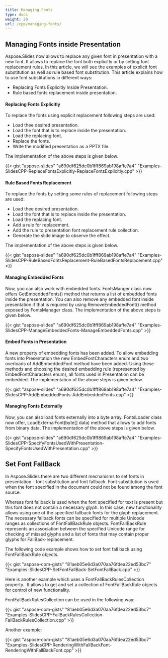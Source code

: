 ```yaml
---
title: Managing Fonts
type: docs
weight: 20
url: /cpp/managing-fonts/
---
```


## **Managing Fonts inside Presentation**
Aspose.Slides now allows to replace any given font in presentation with a new font. It allows to replace the font both explicitly or by setting font replacement rules. In this article, we will see the examples of explicit font substitution as well as rule based font substitution. This article explains how to use font substitutions in different ways:

- Replacing Fonts Explicitly Inside Presentation.
- Rule based fonts replacement inside presentation.
#### **Replacing Fonts Explicitly**
To replace the fonts using explicit replacement following steps are used:

- Load thee desired presentation.
- Load the font that is to replace inside the presentation.
- Load the replacing font.
- Replace the fonts.
- Write the modified presentation as a PPTX file.

The implementation of the above steps is given below.

{{< gist "aspose-slides" "a690df625dc0b1fff869ab198affe7a4" "Examples-SlidesCPP-ReplaceFontsExplicitly-ReplaceFontsExplicitly.cpp" >}}
#### **Rule Based Fonts Replacement**
To replace the fonts by setting some rules of replacement following steps are used:

- Load thee desired presentation.
- Load the font that is to replace inside the presentation.
- Load the replacing font.
- Add a rule for replacement.
- Add the rule to presentation font replacement rule collection.
- Generate the slide image to observe the effect.

The implementation of the above steps is given below.

{{< gist "aspose-slides" "a690df625dc0b1fff869ab198affe7a4" "Examples-SlidesCPP-RuleBasedFontsReplacement-RuleBasedFontsReplacement.cpp" >}}
#### **Managing Embedded Fonts**
Now, you can also work with embedded fonts. FontsManger class now offers GetEmbeddedFonts() method that returns a list of embedded fonts inside the presentation. You can also remove any embedded font inside presentation if that is required by using RemoveEmbeddedFont() method exposed by FontsManager class. The implementation of the above steps is given below.

{{< gist "aspose-slides" "a690df625dc0b1fff869ab198affe7a4" "Examples-SlidesCPP-ManageEmbeddedFonts-ManageEmbeddedFonts.cpp" >}}
#### **Embed Fonts in Presentation**
A new property of embedding fonts has been added. To allow embedding fonts into Presentation the new EmbedFontCharacters enum and two overloads of AddEmbeddedFont method have been added. Using these methods and choosing the desired embedding rule (represented by EmbedFontCharacters enum), all fonts used in Presentation can be embedded. The implementation of the above steps is given below.

{{< gist "aspose-slides" "a690df625dc0b1fff869ab198affe7a4" "Examples-SlidesCPP-AddEmbeddedFonts-AddEmbeddedFonts.cpp" >}}
#### **Managing Fonts Externally**
Now, you can also load fonts externally into a byte array. FontsLoader class now offer, LoadExternalFont(byte[] data) method that allows to add fonts from binary data. The implementation of the above steps is given below.

{{< gist "aspose-slides" "a690df625dc0b1fff869ab198affe7a4" "Examples-SlidesCPP-SpecifyFontsUsedWithPresentation-SpecifyFontsUsedWithPresentation.cpp" >}}
## **Set Font FallBack**
In Aspose.Slides there are two different mechanisms to set fonts in presentation - font substitution and font fallback. Font substitution is used when the font specified in the document could not be found among the font source.

Whereas font fallback is used when the font specified for text is present but this font does not contain a necessary glyph. In this case, new functionality allows using one of the specified fallback fonts for the glyph replacement. The necessary fallback fonts can be specified for multiple Unicode ranges as collections of FontFallBackRule objects. FontFallBackRule represents an association between the specified Unicode range for checking of missed glyphs and a list of fonts that may contain proper glyphs for FallBack-replacement.

The following code example shows how to set font fall back using FontFallBackRule objects.

{{< gist "aspose-com-gists" "81aeb05e6d3a070aa76fdea22ed53bc7" "Examples-SlidesCPP-SetFontFallBack-SetFontFallBack.cpp" >}}

Here is another example which uses a FontFallBackRulesCollection property.  It allows to get and set a collection of FontFallBackRule objects for control of new functionality.

FontFallBackRulesCollection can be used in the following way:

{{< gist "aspose-com-gists" "81aeb05e6d3a070aa76fdea22ed53bc7" "Examples-SlidesCPP-FallBackRulesCollection-FallBackRulesCollection.cpp" >}}

Another example:

{{< gist "aspose-com-gists" "81aeb05e6d3a070aa76fdea22ed53bc7" "Examples-SlidesCPP-RenderingWithFallBackFont-RenderingWithFallBackFont.cpp" >}}
